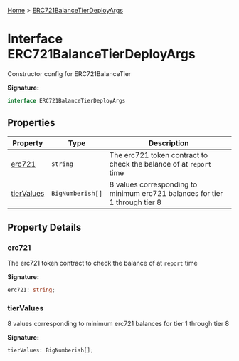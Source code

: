 [Home](../index.md) &gt; [ERC721BalanceTierDeployArgs](./erc721balancetierdeployargs.md)

# Interface ERC721BalanceTierDeployArgs

Constructor config for ERC721BalanceTier

<b>Signature:</b>

```typescript
interface ERC721BalanceTierDeployArgs 
```

## Properties

|  Property | Type | Description |
|  --- | --- | --- |
|  [erc721](./erc721balancetierdeployargs.md#erc721-property) | `string` | The erc721 token contract to check the balance of at `report` time |
|  [tierValues](./erc721balancetierdeployargs.md#tierValues-property) | `BigNumberish[]` | 8 values corresponding to minimum erc721 balances for tier 1 through tier 8 |

## Property Details

<a id="erc721-property"></a>

### erc721

The erc721 token contract to check the balance of at `report` time

<b>Signature:</b>

```typescript
erc721: string;
```

<a id="tierValues-property"></a>

### tierValues

8 values corresponding to minimum erc721 balances for tier 1 through tier 8

<b>Signature:</b>

```typescript
tierValues: BigNumberish[];
```
